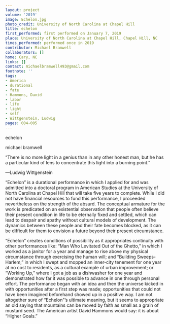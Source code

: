 ```yaml
---
layout: project
volume: '2019'
image: Echelon.jpg
photo_credit: University of North Carolina at Chapel Hill
title: echelon
first_performed: first performed on January 7, 2019
place: University of North Carolina at Chapel Hill, Chapel Hill, NC
times_performed: performed once in 2019
contributor: Michael Bramwell
collaborators: []
home: Cary, NC
links: []
contact: michaelbramwell493@gmail.com
footnote: ''
tags:
- America
- durational
- fate
- Hammons, David
- labor
- life
- light
- self
- Wittgenstein, Ludwig
pages: 004-005
---
```


echelon

michael bramwell

“There is no more light in a genius than in any other honest man, but he has a particular kind of lens to concentrate this light into a burning point.”

—Ludwig Wittgenstein

“Echelon” is a durational performance in which I applied for and was admitted into a doctoral program in American Studies at the University of North Carolina at Chapel Hill that will take five years to complete. While I did not have financial resources to fund this performance, I proceeded nevertheless on the strength of the absurd. The conceptual armature for the work is predicated on an existential observation that people often believe their present condition in life to be eternally fixed and settled, which can lead to despair and apathy without cultural models of development. The dynamics between these people and their fate becomes blocked, as it can be difficult for them to envision a future beyond their present circumstance.

“Echelon” creates conditions of possibility as it appropriates continuity with other performances like: “Man Who Levitated Out of the Ghetto,” in which I worked as a janitor for a year and manage to rise above my physical circumstance through exercising the human will; and “Building Sweeps-Harlem,” in which I swept and mopped an inner-city tenement for one year at no cost to residents, as a cultural example of urban improvement; or “Working Up,” where I got a job as a dishwasher for one year and demonstrated how far it was possible to advance in one through personal effort. The performance began with an idea and then the universe kicked in with opportunities after a first step was made; opportunities that could not have been imagined beforehand showed up in a positive way. I am not altogether sure of “Echelon”’s ultimate meaning, but it seems to appropriate an old saying that mountains can be moved by faith as small as a grain of mustard seed. The American artist David Hammons would say: it is about “Higher Goals.”
